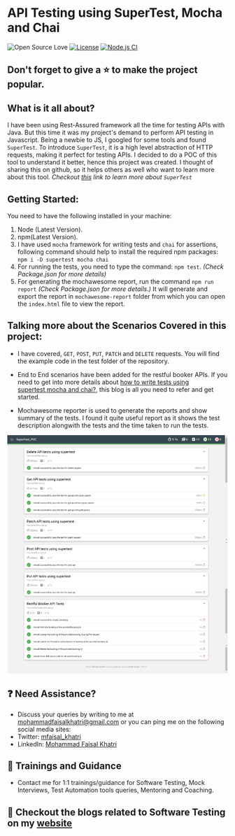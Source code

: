 # API Testing using SuperTest, Mocha and Chai

![Open Source Love](https://badges.frapsoft.com/os/v1/open-source.svg?v=103)
[![License](https://img.shields.io/badge/License-Apache%202.0-blue.svg)](https://opensource.org/licenses/Apache-2.0)
[![Node.js CI](https://github.com/mfaisalkhatri/SuperTest_poc/actions/workflows/node.js.yml/badge.svg)](https://github.com/mfaisalkhatri/SuperTest_poc/actions/workflows/node.js.yml)

## Don't forget to give a :star: to make the project popular.

## What is it all about?

I have been using Rest-Assured framework all the time for testing APIs with Java. But this time it was my project's demand to perform API testing in Javascript.
Being a newbie to JS, I googled for some tools and found `SuperTest`.
To introduce `SuperTest`, it is a high level abstraction of HTTP requests, making it perfect for testing APIs.
I decided to do a POC of this tool to understand it better, hence this project was created.
I thought of sharing this on github, so it helps others as well who want to learn more about this tool.
_Checkout [this][] link to learn more about `SuperTest`_

## Getting Started:

You need to have the following installed in your machine:

1. Node (Latest Version).
2. npm(Latest Version).
3. I have used `mocha` framework for writing tests and `chai` for assertions, following command should help to install the required npm packages:
   `npm i -D supertest mocha chai`
4. For running the tests, you need to type the command: `npm test`. _(Check Package.json for more details)_
5. For generating the mochawesome report, run the command `npm run report` _(Check Package.json for more details.)_ It will generate and export the report in `mochawesome-report` folder from which you can open the `index.html` file to view the report.

## Talking more about the Scenarios Covered in this project:

- I have covered, `GET`, `POST`, `PUT`, `PATCH` and `DELETE` requests. You will find the example code in the test folder of the repository.

- End to End scenarios have been added for the restful booker APIs. If you need to get into more details about [how to write tests using supertest,mocha and chai?][mediumblog], this blog is all you need to refer and get started.

- Mochawesome reporter is used to generate the reports and show summary of the tests. I found it quite useful report as it shows the test description alongwith the tests and the time taken to run the tests.

<img src="assets/mochawesome-report.png"/>

## :question: Need Assistance?

- Discuss your queries by writing to me at [mohammadfaisalkhatri@gmail.com][mail] or you can ping me on the following social media sites:
- Twitter: [mfaisal_khatri][twitter]
- LinkedIn: [Mohammad Faisal Khatri][linkedin]

## :rocket: Trainings and Guidance

- Contact me for 1:1 trainings/guidance for Software Testing, Mock Interviews, Test Automation tools queries, Mentoring and Coaching.

## :thought_balloon: Checkout the blogs related to Software Testing on my [website][]

[mail]: mohammadfaisalkhatri@gmail.com
[linkedin]: https://www.linkedin.com/in/faisalkhatri/
[twitter]: https://twitter.com/mfaisal_khatri
[this]: https://www.npmjs.com/package/supertest
[website]: https://mfaisalkhatri.github.io
[mediumblog]: https://medium.com/@iamfaisalkhatri/api-testing-using-supertest-ea37522fa329
